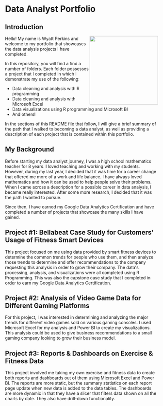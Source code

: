 # Data Analyst Portfolio

## Introduction

<img align = "right" width = "225" height = "225" src = "https://github.com/nightowl8908/Data-Analysis-Portfolio/assets/146215343/c190c5f1-ac58-4e73-93fa-b10cde5bffe7">

Hello! My name is Wyatt Perkins and welcome to my portfolio that showcases the data analysis projects I have completed. 

In this repository, you will find a find a number of folders. Each folder possesses a project that I completed in which I demonstrate my use of the following:
    
 - Data cleaning and analysis with R programming
- Data cleaning and analysis with Microsoft Excel
- Data visualizations using R programming and Microsoft BI
- And others!

In the sections of this README file that follow, I will give a brief summary of the path that I walked to becoming a data analyst, as well as providing a description of each project that is contained within this portfolio.

## My Background

Before starting my data analyst journey, I was a high school mathematics teacher for 8 years. I loved teaching and working with my students. However, during my last year, I decided that it was time for a career change that offered me more of a work and life balance. I have always loved mathematics and how it can be used to help people solve their problems. When I came across a description for a possible career in data analysis, I became really interested. After some more research, I decided that it was the path I wanted to pursue. 

Since then, I have earned my Google Data Analytics Certification and have completed a number of projects that showcase the many skills I have gained.    

## Project #1: Bellabeat Case Study for Customers' Usage of Fitness Smart Devices

This project focused on me using data provided by smart fitness devices to determine the common trends for people who use them, and then analyze those trends to determine and offer recommendations to the company requesting this analysis in order to grow their company. The data's processing, analysis, and visualizations were all completed using R Programming. This was also the capstone case study that I completed in order to earn my Google Data Analytics Certification. 

## Project #2: Analysis of Video Game Data for Different Gaming Platforms

For this project, I was interested in determining and analyzing the major trends for different video games sold on various gaming consoles. I used Microsoft Excel for my analysis and Power BI to create my visualizations. This analysis could be used to give business recommendations to a small gaming company looking to grow their business model.

## Project #3: Reports & Dashboards on Exercise & Fitness Data

This project involved me taking my own exercise and fitness data to create both reports and dashboards out of them using Microsoft Excel and Power BI. The reports are more static, but the summary statistics on each report page update when new data is added to the data tables. The dashboards are more dynamic in that they have a slicer that filters data shown on all the charts by date. They also have drill-down functionality. 








    
